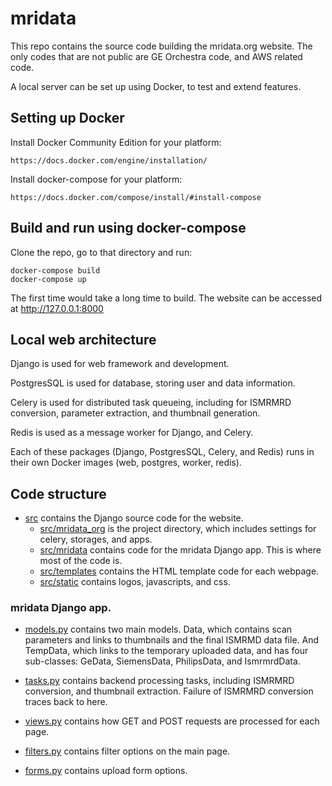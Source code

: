 # mridata

This repo contains the source code building the mridata.org website. The only codes that are not public are GE Orchestra code, and AWS related code.

A local server can be set up using Docker, to test and extend features.

## Setting up Docker

Install Docker Community Edition for your platform:

	https://docs.docker.com/engine/installation/

Install docker-compose for your platform:

	https://docs.docker.com/compose/install/#install-compose

## Build and run using docker-compose

Clone the repo, go to that directory and run:

	docker-compose build
	docker-compose up
	
The first time would take a long time to build.
The website can be accessed at http://127.0.0.1:8000

## Local web architecture

Django is used for web framework and development. 

PostgresSQL is used for database, storing user and data information. 

Celery is used for distributed task queueing, including for ISMRMRD conversion, parameter extraction, and thumbnail generation. 

Redis is used as a message worker for Django, and Celery.

Each of these packages (Django, PostgresSQL, Celery, and Redis) runs in their own Docker images (web, postgres, worker, redis). 

## Code structure

- [src](src) contains the Django source code for the website. 
	- [src/mridata_org](src/mridata_org) is the project directory, which includes settings for celery, storages, and apps.
	- [src/mridata](src/mridata) contains code for the mridata Django app. This is where most of the code is.
	- [src/templates](src/templates) contains the HTML template code for each webpage.
	- [src/static](src/static) contains logos, javascripts, and css.

### mridata Django app.

- [models.py](src/mridata/models.py) contains two main models. Data, which contains scan parameters and links to thumbnails and the final ISMRMD data file. And TempData, which links to the temporary uploaded data, and has four sub-classes: GeData, SiemensData, PhilipsData, and IsmrmrdData.

- [tasks.py](src/mridata/tasks.py) contains backend processing tasks, including ISMRMRD conversion, and thumbnail extraction. Failure of ISMRMRD conversion traces back to here.

- [views.py](src/mridata/views.py) contains how GET and POST requests are processed for each page.

- [filters.py](src/mridata/filters.py) contains filter options on the main page.

- [forms.py](src/mridata/forms.py) contains upload form options.
